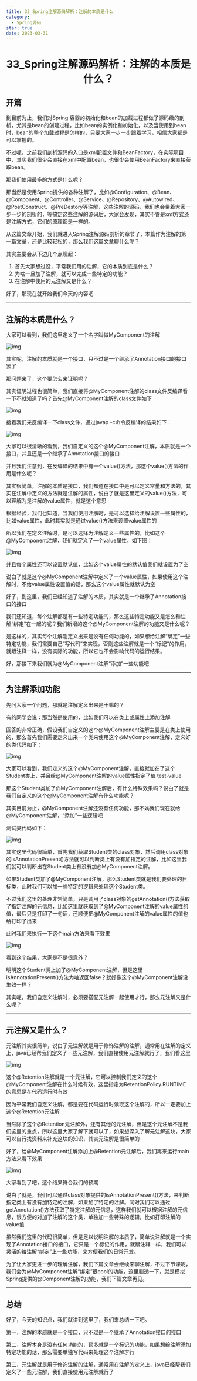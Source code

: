 ```yaml
---
title: 33_Spring注解源码解析：注解的本质是什么
category:
  - Spring源码
star: true
date: 2023-03-31
---
```


<!-- more -->

<h1 align="center">33_Spring注解源码解析：注解的本质是什么？</h1>

## 开篇

到目前为止，我们对Spring 容器的初始化和bean的加载过程都做了源码级的剖析，尤其是bean的创建过程，比如bean的实例化和初始化，以及当使用到bean时，bean的整个加载过程是怎样的，只要大家一步一步跟着学习，相信大家都是可以掌握的。

不过呢，之前我们剖析源码的入口是xml配置文件和BeanFactory，在实际项目中，其实我们很少会直接在xml中配置bean，也很少会使用BeanFactory来直接获取bean。

那我们使用最多的方式是什么呢？

那当然是使用Spring提供的各种注解了，比如@Configuration、@Bean、@Component、@Controller、@Service、@Repository、@Autowired、@PostConstruct、@PreDestory等注解，这些注解的源码，我们也会带着大家一步一步的剖析的，等搞定这些注解的源码后，大家会发现，其实不管是xml方式还是注解方式，它们的原理都是一样的。

从这篇文章开始，我们就进入Spring注解源码剖析的章节了，本篇作为注解的第一篇文章，还是比较轻松的，那么我们这篇文章聊什么呢？

其实主要会从下边几个点聊起：

1. 首先大家想过没，平常我们用的注解，它的本质到底是什么？
2. 为啥一旦加了注解，就可以完成一些特定的功能？
3. 在注解中使用的元注解又是什么？

好了，那现在就开始我们今天的内容吧

---

## 注解的本质是什么？

大家可以看到，我们这里定义了一个名字叫做MyComponent的注解

![img](https://studyimages.oss-cn-beijing.aliyuncs.com/img/Spring/2022-12/202301301729314.png)

其实呢，注解的本质就是一个接口，只不过是一个继承了Annotation接口的接口罢了

那问题来了，这个要怎么来证明呢？

其实证明过程也很简单，我们直接将@MyComponent注解的class文件反编译看一下不就知道了吗？首先@MyComponent注解的class文件如下

![img](https://studyimages.oss-cn-beijing.aliyuncs.com/img/Spring/2022-12/202301301729570.png)

接着我们来反编译一下class文件，通过javap -c命令反编译的结果如下：

![img](https://studyimages.oss-cn-beijing.aliyuncs.com/img/Spring/2022-12/202301301729602.png)

大家可以很清晰的看到，我们自定义的这个@MyComponent注解，本质就是一个接口，并且还是一个继承了Annotation接口的接口

并且我们注意到，在反编译的结果中有一个value()方法，那这个value()方法的作用是什么呢？

其实很简单，注解的本质是接口，我们知道在接口中是可以定义常量和方法的，其实在注解中定义的方法就是注解的属性，说白了就是这里定义的value()方法，可以理解为是注解的value属性，就是这个意思

根据经验，我们也知道，当我们使用注解时，是可以选择给注解设置一些属性的，比如value属性，此时其实就是通过value()方法来设置value属性的

所以我们在定义注解时，是可以选择为注解定义一些属性的，比如这个@MyComponent注解，我们就定义了一个value属性，如下图：

![img](https://studyimages.oss-cn-beijing.aliyuncs.com/img/Spring/2022-12/202301301729085.png)

并且每个属性还可以设置默认值，比如这个value属性的默认值我们就设置为了空

说白了就是这个@MyComponent注解中定义了一个value属性，如果使用这个注解时，不给value属性设置值的话，那么这个value属性就默认为空

好了，到这里，我们已经知道了注解的本质，其实就是一个继承了Annotation接口的接口

我们还知道，每个注解都是有一些特定功能的，那么这些特定功能又是怎么和注解“绑定”在一起的呢？我们新增的这个@MyComponent注解的功能又是什么呢？

是这样的，其实每个注解刚定义出来是没有任何功能的，如果想给注解“绑定”一些特定功能，我们需要自己“写代码”来实现，否则这些注解就是一个“标记”的作用，就跟注释一样，没有实际的功能，所以它也不会影响代码的运行结果。

好，那接下来我们就为@MyComponent注解“添加”一些功能吧

---

## 为注解添加功能

先问大家一个问题，那就是注解定义出来是干嘛的？

有的同学会说：那当然是使用的，比如我们可以在类上或属性上添加注解

回答的非常正确，假设我们自定义的这个@MyComponent注解主要是在类上使用的，那么首先我们需要定义出来一个类来使用这个@MyComponent注解，定义好的类代码如下：

![img](https://studyimages.oss-cn-beijing.aliyuncs.com/img/Spring/2022-12/202301301729121.png)

大家可以看到，我们定义的这个@MyComponent注解，直接就加在了这个Student类上，并且给@MyComponent注解的value属性指定了值 test-value

那这个Student类加了@MyComponent注解后，有什么特殊效果吗？说白了就是我们自定义的这个@MyComponent注解有什么功能呢？

其实目前为止，@MyComponent注解还没有任何功能，那不妨我们现在就给@MyComponent注解，“添加”一些逻辑吧

测试类代码如下：

![img](https://studyimages.oss-cn-beijing.aliyuncs.com/img/Spring/2022-12/202301301729281.png)

其实这里代码很简单，首先我们获取Student类的class对象，然后调用class对象的isAnnotationPresent()方法就可以判断类上有没有加指定的注解，比如这里我们就可以判断出在Student类上有没有加@MyComponent注解。

如果Student类加了@MyComponent注解，那么Student类就是我们要处理的目标类，此时我们可以加一些特定的逻辑来处理这个Student类。

不过我们这里的处理非常简单，只是调用了class对象的getAnnotation()方法获取了指定注解的元信息，比如这里就获取到了@MyComponent注解的value属性的值，最后只是打印了一句话，还顺便把@MyComponent注解的value属性的值也给打印了出来

此时我们来执行一下这个main方法来看下效果

![img](https://studyimages.oss-cn-beijing.aliyuncs.com/img/Spring/2022-12/202301301729959.png)

看到这个结果，大家是不是很意外？

明明这个Student类上加了@MyComponent注解，但是这里isAnnotationPresent()方法为啥返回false？就好像这个@MyComponent注解没生效一样？

其实呢，我们自定义注解时，必须要搭配元注解一起使用才行，那么元注解又是什么呢？

---

## 元注解又是什么？

元注解其实很简单，说白了元注解就是用于修饰注解的注解，通常用在注解的定义上，java已经帮我们定义了一些元注解，我们直接使用元注解就行了，我们看这里

![img](https://studyimages.oss-cn-beijing.aliyuncs.com/img/Spring/2022-12/202301301729921.png)

这个@Retention注解就是一个元注解，它可以控制我们定义的这个@MyComponent注解在什么时候有效，这里指定为RetentionPolicy.RUNTIME的意思是在代码运行时有效

因为平常我们自定义注解，都是要在代码运行时读取这个注解的，所以一定要加上这个@Retention元注解

当然除了这个@Retention元注解外，还有其他的元注解，但是这个元注解不是我们这里的重点，所以这里大家了解下就可以了，如果想深入了解元注解这块，大家可以自行找资料来补充这块的知识，其实元注解是很简单的

好了，给@MyComponent注解添加上@Retention元注解后，我们再来运行main方法来看下效果

![img](https://studyimages.oss-cn-beijing.aliyuncs.com/img/Spring/2022-12/202301301729273.png)

大家看到了吧，这个结果符合我们的预期

说白了就是，我们可以通过class对象提供的isAnnotationPresent()方法，来判断指定类上有没有加特定的注解，如果加了特定的注解。同时我们可以通过getAnnotation()方法获取了特定注解的元信息，这样我们就可以根据注解的元信息，很方便的对加了注解的这个类，单独加一些特殊的逻辑，比如打印注解的value值

虽然我们这里的代码很简单，但是足以说明注解的本质了，简单说注解就是一个实现了Annotation接口的接口，它只是一个标记的作用，就跟注释一样，我们可以灵活的给注解“绑定”上一些功能，来方便我们的日常开发。

为了让大家更进一步的理解注解，我们下篇文章会继续来聊注解，不过下节课呢，我们会为@MyComponent注解“绑定”很cool的功能，这里剧透一下，就是模拟Spring提供的@Component注解的功能，我们下篇文章再见。

---

## 总结

好了，今天的知识点，我们就讲到这里了，我们来总结一下吧。

第一，注解的本质就是一个接口，只不过是一个继承了Annotation接口的接口

第二，注解本身是没有任何功能的，顶多就是一个标记的功能，如果想给注解添加特定功能的话，那么需要单独写代码来处理这个注解才行

第三，元注解就是用于修饰注解的注解，通常用在注解的定义上，java已经帮我们定义了一些元注解，我们直接使用元注解就行了